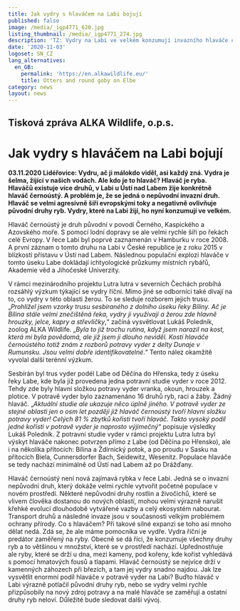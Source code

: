 ```yaml
---
title: Jak vydry s hlaváčem na Labi bojují
published: false
image: /media/_igp4771_620.jpg
listing_thumbnail: /media/_igp4771_274.jpg
description: 'TZ: Vydry na Labi ve velkém konzumují invazního hlaváče černoústého'
date: '2020-11-03'
logoset: SN_CZ
lang_alternatives:
  en_GB:
    permalink: 'https://en.alkawildlife.eu/'
    title: Otters and round goby on Elbe
category: news
layout: news
---
```

## Tisková zpráva ALKA Wildlife, o.p.s.



# Jak vydry s hlaváčem na Labi bojují

**03.11.2020 Lidéřovice: Vydru, ač ji málokdo viděl, asi každý zná. Vydra je šelma, žijící v našich vodách. Ale kdo je to hlaváč? Hlaváč je ryba. Hlaváčů existuje více druhů, v Labi u Ústí nad Labem žije konkrétně hlaváč černoústý. A problém je, že se jedná o nepůvodní invazní druh. Hlaváč se velmi agresivně šíří evropskými toky a negativně ovlivňuje původní druhy ryb. Vydry, které na Labi žijí, ho nyní konzumují ve velkém.** 

Hlaváč černoústý je druh původní v povodí Černého, Kaspického a Azovského moře. S pomocí lodní dopravy se ale velmi rychle šíří po řekách celé Evropy. V řece Labi byl poprvé zaznamenán v Hamburku v roce 2008. A první záznam o tomto druhu na Labi v České republice je z roku 2015 v blízkosti přístavu v Ústí nad Labem. Následnou populační explozi hlaváče v tomto úseku Labe dokládají ichtyologické průzkumy místních rybářů, Akademie věd a Jihočeské Univerzity.

V rámci mezinárodního projektu Lutra lutra v severních Čechách probíhá rozsáhlý výzkum týkající se vydry říční. Mimo jiné se odborníci také dívají na to, co vydry v této oblasti žerou. To se sleduje rozborem jejich trusu. „_Prohlížel jsem vzorky trusu sesbíraného z dolního úseku řeky Bíliny. Ač je Bílina stále velmi znečištěná řeka, vydry ji využívají a žerou zde hlavně hrouzky, jelce, kapry a střevličky_,“ začíná vysvětlovat Lukáš Poledník, zoolog ALKA Wildlife. „_Byla to již trochu rutina, když jsem narazil na kost, která mi byla povědomá, ale již jsem ji dlouho neviděl. Kosti hlaváče černoústého totiž znám z rozborů potravy vyder z delty Dunaje v Rumunsku. Jsou velmi dobře identifikovatelné_.“ Tento nález okamžitě vyvolal další terénní výzkum. 

Sesbírán byl trus vyder podél Labe od Děčína do Hřenska, tedy z úseku řeky Labe, kde byla již provedena jedna potravní studie vyder v roce 2012. Tehdy zde byly hlavní složkou potravy vyder vranka, okoun, hrouzek a plotice. V potravě vyder bylo zaznamenáno 16 druhů ryb, raci a žáby. Žádný hlaváč. „_Aktuální studie ale ukazuje něco úplně jiného. V potravě vyder ze stejné oblasti jen o osm let později již hlaváč černoústý tvoří hlavní složku potravy vyder! Celých 81 % zbytků kořisti tvoří hlaváč. Takto vysoký podíl jedné kořisti v potravě vyder je naprosto výjimečný_“ popisuje výsledky Lukáš Poledník. Z potravní studie vyder v rámci projektu Lutra lutra byl výskyt hlaváče nakonec potvrzen přímo z Labe (od Děčína po Hřensko), ale i na několika přítocích: Bílina a Ždírnický potok, a po proudu v Sasku na přítocích Biela, Cunnersdorfer Bach, Seidewitz, Wesenitz. Populace hlaváče se tedy nachází minimálně od Ústí nad Labem až po Drážďany.   

Hlaváč černoústý není nová zajímavá rybka v řece Labi. Jedná se o invazní nepůvodní druh, který dokáže velmi rychle vytvořit početné populace v novém prostředí. Některé nepůvodní druhy rostlin a živočichů, které se vlivem člověka dostanou do nových oblastí, mohou velmi výrazně narušit křehké evolucí dlouhodobě vytvářené vazby a celý ekosystém nabourat. Transport druhů a následné invaze jsou v současnosti velkým problémem ochrany přírody. Co s hlaváčem? Při takové silné expanzi se toho asi mnoho dělat nedá. Zdá se, že ale máme pomocníka ve vydře. Vydra říční je predátor zaměřený na ryby. Obecně se dá říci, že konzumuje všechny druhy ryb a to většinou v množství, které se v prostředí nachází. Upřednostňuje ale ryby, které se drží u dna, mezi kameny, pod kořeny, kde kořist vyhledává s pomocí hmatových fousů a tlapami. Hlaváč černoústý se nejvíce drží v kamenných záhozech při březích, a tam jej vydry snadno najdou. Jak lze vysvětlit enormní podíl hlaváče v potravě vyder na Labi? Buďto hlaváč v Labi výrazně potlačil původní druhy ryb, nebo se vydry velmi rychle přizpůsobily na nový zdroj potravy a na malé hlaváče se zaměřují a ostatní druhy ryb neloví. Důležité bude sledovat další vývoj.

